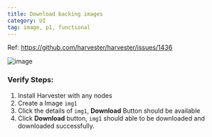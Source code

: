 ```yaml
---
title: Download backing images
category: UI
tag: image, p1, functional
---
```

Ref: https://github.com/harvester/harvester/issues/1436

![image](https://user-images.githubusercontent.com/5169694/189675005-a7509189-f0c3-42e4-b5a4-d8c1bc1f6341.png)


### Verify Steps:
1. Install Harvester with any nodes
1. Create a Image `img1`
1. Click the details of `img1`, **Download** Button should be available
1. Click **Download** button, `img1` should able to be downloaded and downloaded successfully.
